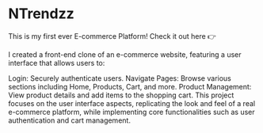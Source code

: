 # NTrendzz
This is my first ever E-commerce Platform! Check it out here 👉 

I created a front-end clone of an e-commerce website, featuring a user interface that allows users to:

Login: Securely authenticate users.
Navigate Pages: Browse various sections including Home, Products, Cart, and more.
Product Management: View product details and add items to the shopping cart.
This project focuses on the user interface aspects, replicating the look and feel of a real e-commerce platform, while implementing core functionalities such as user authentication and cart management.
